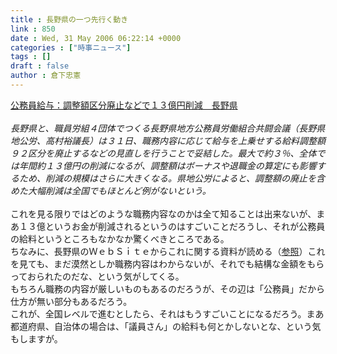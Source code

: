 ```yaml
---
title : 長野県の一つ先行く動き
link : 850
date : Wed, 31 May 2006 06:22:14 +0000
categories : ["時事ニュース"]
tags : []
draft : false
author : 倉下忠憲
---
```


<A HREF="http://www.mainichi-msn.co.jp/today/news/20060531k0000e010053000c.html" TARGET="_blank">公務員給与：調整額区分廃止などで１３億円削減　長野県</A><BR><BR><I>長野県と、職員労組４団体でつくる長野県地方公務員労働組合共闘会議（長野県地公労、高村裕議長）は３１日、職務内容に応じて給与を上乗せする給料調整額９２区分を廃止するなどの見直しを行うことで妥結した。最大で約３％、全体では年間約１３億円の削減になるが、調整額はボーナスや退職金の算定にも影響するため、削減の規模はさらに大きくなる。県地公労によると、調整額の廃止を含めた大幅削減は全国でもほとんど例がないという。</I><BR><BR>これを見る限りではどのような職務内容なのかは全て知ることは出来ないが、まあ１３億というお金が削減されるというのはすごいことだろうし、それが公務員の給料というところもなかなか驚くべきところである。<BR>ちなみに、長野県のＷｅｂＳｉｔｅからこれに関する資料が読める（<A HREF="http://www.pref.nagano.jp/soumu/jinji/18kou060530.htm" TARGET="_blank">参照</A>）これを見ても、まだ漠然としか職務内容はわからないが、それでも結構な金額をもらっておられたのだな、という気がしてくる。<BR>もちろん職務の内容が厳しいものもあるのだろうが、その辺は「公務員」だから仕方が無い部分もあるだろう。<BR>これが、全国レベルで進むとしたら、それはもうすごいことになるだろう。まあ都道府県、自治体の場合は、「議員さん」の給料も何とかしないとな、という気もしますが。<BR><BR><br><br>
